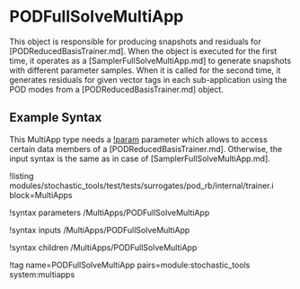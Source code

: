 # PODFullSolveMultiApp

This object is responsible for producing snapshots and residuals for [PODReducedBasisTrainer.md].
When the object is executed for the first time, it operates as a [SamplerFullSolveMultiApp.md]
to generate snapshots with different parameter samples. When it is called for the second time,
it generates residuals for given vector tags in each sub-application using the POD modes from
a [PODReducedBasisTrainer.md] object.

## Example Syntax

This MultiApp type needs a [!param](/MultiApps/PODFullSolveMultiApp/trainer_name)
 parameter which allows to access certain
data members of a [PODReducedBasisTrainer.md]. Otherwise, the input syntax is
the same as in case of [SamplerFullSolveMultiApp.md].

!listing modules/stochastic_tools/test/tests/surrogates/pod_rb/internal/trainer.i block=MultiApps

!syntax parameters /MultiApps/PODFullSolveMultiApp

!syntax inputs /MultiApps/PODFullSolveMultiApp

!syntax children /MultiApps/PODFullSolveMultiApp

!tag name=PODFullSolveMultiApp pairs=module:stochastic_tools system:multiapps
